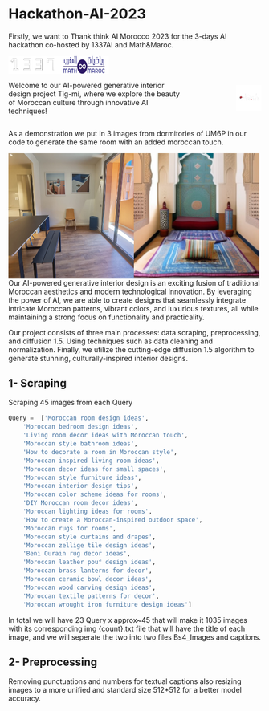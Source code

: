 # Hackathon-AI-2023
Firstly, we want to Thank think AI Morocco 2023 for the 3-days AI hackathon co-hosted by 1337AI and Math&amp;Maroc.

<div style="display:flex;">
  <img src="./img/img_1.png" width="100" />
  <img src="./img/img_2.png" width="100" /> 
</div>

<div style="display: flex; align-items: center;">
  
  <p>Welcome to our AI-powered generative interior design project Tig-mi, where we explore the beauty of Moroccan culture through innovative AI techniques!</p>
  <img src="./img/img_3.png" alt="alt text" width="10%" height="auto" style="margin-left: 100px;">
</div>
 

As a demonstration we put in 3 images from dormitories of UM6P in our code to generate the same room with an added moroccan touch.
<div style="display:flex;">
  <img src="./img/img_4.jpg" width="250" height="250" />
  <img src="./img/img_5.png" width="250" /> 
</div>
Our AI-powered generative interior design is an exciting fusion of traditional Moroccan aesthetics and modern technological innovation. By leveraging the power of AI, we are able to create designs that seamlessly integrate intricate Moroccan patterns, vibrant colors, and luxurious textures, all while maintaining a strong focus on functionality and practicality.

Our project consists of three main processes: data scraping, preprocessing, and diffusion 1.5. Using techniques such as data cleaning and normalization. Finally, we utilize the cutting-edge diffusion 1.5 algorithm to generate stunning, culturally-inspired interior designs.




<h2>1- Scraping</h2>

Scraping 45 images from each Query 
```python
Query =  ['Moroccan room design ideas',
    'Moroccan bedroom design ideas',
    'Living room decor ideas with Moroccan touch',
    'Moroccan style bathroom ideas',
    'How to decorate a room in Moroccan style',
    'Moroccan inspired living room ideas',
    'Moroccan decor ideas for small spaces',
    'Moroccan style furniture ideas',
    'Moroccan interior design tips',
    'Moroccan color scheme ideas for rooms',
    'DIY Moroccan room decor ideas',
    'Moroccan lighting ideas for rooms',
    'How to create a Moroccan-inspired outdoor space',
    'Moroccan rugs for rooms',
    'Moroccan style curtains and drapes',
    'Moroccan zellige tile design ideas', 
    'Beni Ourain rug decor ideas', 
    'Moroccan leather pouf design ideas', 
    'Moroccan brass lanterns for decor', 
    'Moroccan ceramic bowl decor ideas', 
    'Moroccan wood carving design ideas', 
    'Moroccan textile patterns for decor', 
    'Moroccan wrought iron furniture design ideas']
 ```   
 In total we will have 23 Query x approx~45 that will make it 1035 images with its corresponding img {count}.txt file that will have the title of each image, and we will seperate the two into two files Bs4_Images and captions.
 
<h2> 2- Preprocessing </h2>
 
 Removing punctuations and numbers for textual captions also resizing images to a more unified and standard size 512*512 for a better model accuracy.
 
 
 
 
 
 
 
 
 
 
 
 
 
 
 
 
 
 
 
